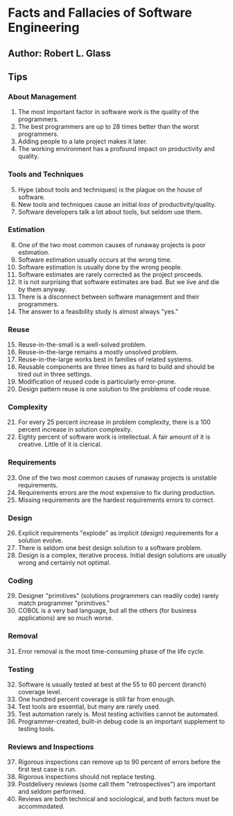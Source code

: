 # Facts and Fallacies of Software Engineering
## Author: Robert L. Glass

## Tips

### About Management
1. The most important factor in software work is the quality of the programmers.
2. The best programmers are up to 28 times better than the worst programmers.
3. Adding people to a late project makes it later.
4. The working environment has a profound impact on productivity and quality.

### Tools and Techniques

5. Hype (about tools and techniques) is the plague on the house of software.
6. New tools and techniques cause an initial *loss* of productivity/quality.
7. Software developers talk a lot about tools, but seldom use them.

### Estimation
8. One of the two most common causes of runaway projects is poor estimation.
9. Software estimation usually occurs at the wrong time.
10. Software estimation is usually done by the wrong people.
11. Software estimates are rarely corrected as the project proceeds.
12. It is not surprising that software estimates are bad. But we live and die by them anyway.
13. There is a disconnect between software management and their programmers.
14. The answer to a feasibility study is almost always "yes."

### Reuse
15. Reuse-in-the-small is a well-solved problem.
16. Reuse-in-the-large remains a mostly unsolved problem.
17. Reuse-in-the-large works best in families of related systems.
18. Reusable components are three times as hard to build and should be tired out in three settings.
19. Modification of reused code is particularly error-prone.
20. Design pattern reuse is one solution to the problems of code reuse.

### Complexity
21. For every 25 percent increase in problem complexity, there is a 100 percent increase in solution complexity.
22. Eighty percent of software work is intellectual. A fair amount of it is creative. Little of it is clerical.

### Requirements
23. One of the two most common causes of runaway projects is unstable requirements.
24. Requirements errors are the most expensive to fix during production.
25. Missing requirements are the hardest requirements errors to correct.

### Design
26. Explicit requirements "explode" as implicit (design) requirements for a solution evolve.
27. There is seldom one best design solution to a software problem.
28. Design is a complex, iterative process. Initial design solutions are usually wrong and certainly not optimal.

### Coding
29. Designer "primitives" (solutions programmers can readily code) rarely match programmer "primitives."
30. COBOL is a very bad language, but all the others (for business applications) are so much worse.

### Removal
31. Error removal is the most time-consuming phase of the life cycle.

### Testing
32. Software is usually tested at best at the 55 to 60 percent (branch) coverage level.
33. One hundred percent coverage is still far from enough.
34. Test tools are essential, but many are rarely used.
35. Test automation rarely is. Most testing activities cannot be automated.
36. Programmer-created, built-in debug code is an important supplement to testing tools.

### Reviews and Inspections
37. Rigorous inspections can remove up to 90 percent of errors before the first test case is run.
38. Rigorous inspections should not replace testing.
39. Postdelivery reviews (some call them "retrospectives") are important and seldom performed.
40. Reviews are both technical and sociological, and both factors must be accommodated.

